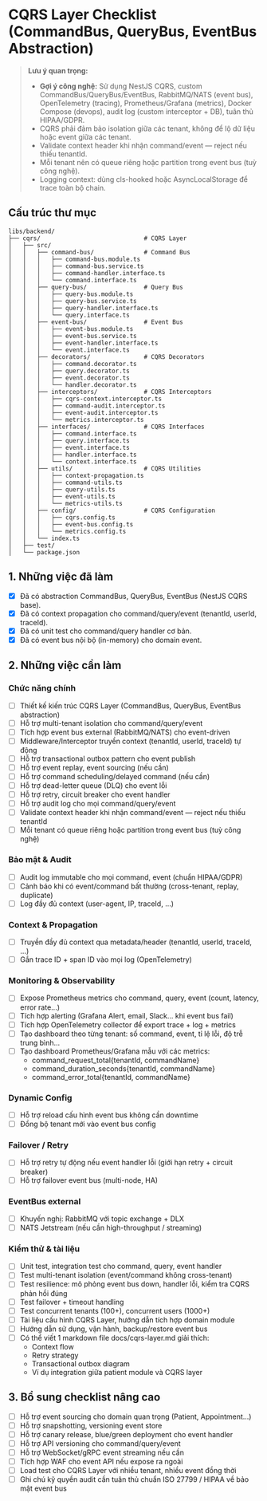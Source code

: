 # CQRS Layer Checklist (CommandBus, QueryBus, EventBus Abstraction)

> **Lưu ý quan trọng:**
> - **Gợi ý công nghệ:** Sử dụng NestJS CQRS, custom CommandBus/QueryBus/EventBus, RabbitMQ/NATS (event bus), OpenTelemetry (tracing), Prometheus/Grafana (metrics), Docker Compose (devops), audit log (custom interceptor + DB), tuân thủ HIPAA/GDPR.
> - CQRS phải đảm bảo isolation giữa các tenant, không để lộ dữ liệu hoặc event giữa các tenant.
> - Validate context header khi nhận command/event — reject nếu thiếu tenantId.
> - Mỗi tenant nên có queue riêng hoặc partition trong event bus (tuỳ công nghệ).
> - Logging context: dùng cls-hooked hoặc AsyncLocalStorage để trace toàn bộ chain.
> 
## Cấu trúc thư mục

```
libs/backend/
├── cqrs/                             # CQRS Layer
│   ├── src/
│   │   ├── command-bus/              # Command Bus
│   │   │   ├── command-bus.module.ts
│   │   │   ├── command-bus.service.ts
│   │   │   ├── command-handler.interface.ts
│   │   │   └── command.interface.ts
│   │   ├── query-bus/                # Query Bus
│   │   │   ├── query-bus.module.ts
│   │   │   ├── query-bus.service.ts
│   │   │   ├── query-handler.interface.ts
│   │   │   └── query.interface.ts
│   │   ├── event-bus/                # Event Bus
│   │   │   ├── event-bus.module.ts
│   │   │   ├── event-bus.service.ts
│   │   │   ├── event-handler.interface.ts
│   │   │   └── event.interface.ts
│   │   ├── decorators/               # CQRS Decorators
│   │   │   ├── command.decorator.ts
│   │   │   ├── query.decorator.ts
│   │   │   ├── event.decorator.ts
│   │   │   └── handler.decorator.ts
│   │   ├── interceptors/             # CQRS Interceptors
│   │   │   ├── cqrs-context.interceptor.ts
│   │   │   ├── command-audit.interceptor.ts
│   │   │   ├── event-audit.interceptor.ts
│   │   │   └── metrics.interceptor.ts
│   │   ├── interfaces/               # CQRS Interfaces
│   │   │   ├── command.interface.ts
│   │   │   ├── query.interface.ts
│   │   │   ├── event.interface.ts
│   │   │   ├── handler.interface.ts
│   │   │   └── context.interface.ts
│   │   ├── utils/                    # CQRS Utilities
│   │   │   ├── context-propagation.ts
│   │   │   ├── command-utils.ts
│   │   │   ├── query-utils.ts
│   │   │   ├── event-utils.ts
│   │   │   └── metrics-utils.ts
│   │   ├── config/                   # CQRS Configuration
│   │   │   ├── cqrs.config.ts
│   │   │   ├── event-bus.config.ts
│   │   │   └── metrics.config.ts
│   │   └── index.ts
│   ├── test/
│   └── package.json
```
> 

## 1. Những việc đã làm
- [x] Đã có abstraction CommandBus, QueryBus, EventBus (NestJS CQRS base).
- [x] Đã có context propagation cho command/query/event (tenantId, userId, traceId).
- [x] Đã có unit test cho command/query handler cơ bản.
- [x] Đã có event bus nội bộ (in-memory) cho domain event.

## 2. Những việc cần làm

### Chức năng chính
- [ ] Thiết kế kiến trúc CQRS Layer (CommandBus, QueryBus, EventBus abstraction)
- [ ] Hỗ trợ multi-tenant isolation cho command/query/event
- [ ] Tích hợp event bus external (RabbitMQ/NATS) cho event-driven
- [ ] Middleware/Interceptor truyền context (tenantId, userId, traceId) tự động
- [ ] Hỗ trợ transactional outbox pattern cho event publish
- [ ] Hỗ trợ event replay, event sourcing (nếu cần)
- [ ] Hỗ trợ command scheduling/delayed command (nếu cần)
- [ ] Hỗ trợ dead-letter queue (DLQ) cho event lỗi
- [ ] Hỗ trợ retry, circuit breaker cho event handler
- [ ] Hỗ trợ audit log cho mọi command/query/event
- [ ] Validate context header khi nhận command/event — reject nếu thiếu tenantId
- [ ] Mỗi tenant có queue riêng hoặc partition trong event bus (tuỳ công nghệ)

### Bảo mật & Audit
- [ ] Audit log immutable cho mọi command, event (chuẩn HIPAA/GDPR)
- [ ] Cảnh báo khi có event/command bất thường (cross-tenant, replay, duplicate)
- [ ] Log đầy đủ context (user-agent, IP, traceId, ...)

### Context & Propagation
- [ ] Truyền đầy đủ context qua metadata/header (tenantId, userId, traceId, ...)
- [ ] Gắn trace ID + span ID vào mọi log (OpenTelemetry)

### Monitoring & Observability
- [ ] Expose Prometheus metrics cho command, query, event (count, latency, error rate...)
- [ ] Tích hợp alerting (Grafana Alert, email, Slack... khi event bus fail)
- [ ] Tích hợp OpenTelemetry collector để export trace + log + metrics
- [ ] Tạo dashboard theo từng tenant: số command, event, tỉ lệ lỗi, độ trễ trung bình...
- [ ] Tạo dashboard Prometheus/Grafana mẫu với các metrics:
    - command_request_total{tenantId, commandName}
    - command_duration_seconds{tenantId, commandName}
    - command_error_total{tenantId, commandName}

### Dynamic Config
- [ ] Hỗ trợ reload cấu hình event bus không cần downtime
- [ ] Đồng bộ tenant mới vào event bus config

### Failover / Retry
- [ ] Hỗ trợ retry tự động nếu event handler lỗi (giới hạn retry + circuit breaker)
- [ ] Hỗ trợ failover event bus (multi-node, HA)

### EventBus external
- [ ] Khuyến nghị: RabbitMQ với topic exchange + DLX
- [ ] NATS Jetstream (nếu cần high-throughput / streaming)

### Kiểm thử & tài liệu
- [ ] Unit test, integration test cho command, query, event handler
- [ ] Test multi-tenant isolation (event/command không cross-tenant)
- [ ] Test resilience: mô phỏng event bus down, handler lỗi, kiểm tra CQRS phản hồi đúng
- [ ] Test failover + timeout handling
- [ ] Test concurrent tenants (100+), concurrent users (1000+)
- [ ] Tài liệu cấu hình CQRS Layer, hướng dẫn tích hợp domain module
- [ ] Hướng dẫn sử dụng, vận hành, backup/restore event bus
- [ ] Có thể viết 1 markdown file docs/cqrs-layer.md giải thích:
    - Context flow
    - Retry strategy
    - Transactional outbox diagram
    - Ví dụ integration giữa patient module và CQRS layer

## 3. Bổ sung checklist nâng cao
- [ ] Hỗ trợ event sourcing cho domain quan trọng (Patient, Appointment...)
- [ ] Hỗ trợ snapshotting, versioning event store
- [ ] Hỗ trợ canary release, blue/green deployment cho event handler
- [ ] Hỗ trợ API versioning cho command/query/event
- [ ] Hỗ trợ WebSocket/gRPC event streaming nếu cần
- [ ] Tích hợp WAF cho event API nếu expose ra ngoài
- [ ] Load test cho CQRS Layer với nhiều tenant, nhiều event đồng thời
- [ ] Ghi chú kỹ quyền audit cần tuân thủ chuẩn ISO 27799 / HIPAA về bảo mật event bus 